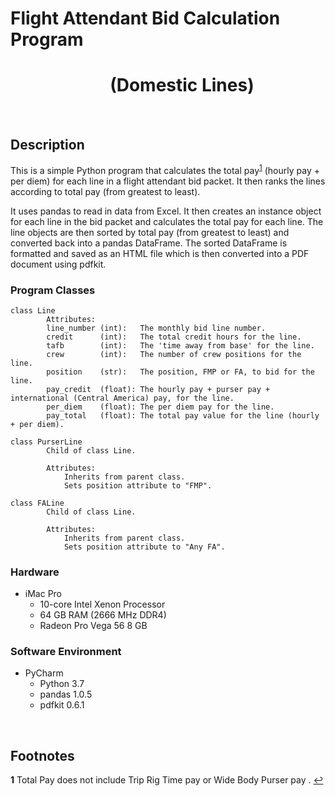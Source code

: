 # Flight Attendant Bid Calculation Program  
# &nbsp; &nbsp; &nbsp; &nbsp; &nbsp; &nbsp; &nbsp; &nbsp; &nbsp; &nbsp; &nbsp; &nbsp; (Domestic Lines)

<br /> 

## Description

This is a simple Python program that calculates the total pay<sup id="a1">[1](#f1)</sup> (hourly pay + per diem) for each line in a flight 
attendant bid packet. It then ranks the lines according to total pay (from greatest to least).


It uses pandas to read in data from Excel. It then creates an instance object for each line in the bid packet and calculates 
the total pay for each line. The line objects are then sorted by total pay (from greatest to least) and converted
back into a pandas DataFrame. The sorted DataFrame is formatted and saved as an HTML file which is then converted 
into a PDF document using pdfkit. 

### Program Classes
```
class Line
        Attributes:
        line_number (int):   The monthly bid line number.
        credit      (int):   The total credit hours for the line.
        tafb        (int):   The 'time away from base' for the line.
        crew        (int):   The number of crew positions for the line.
        position    (str):   The position, FMP or FA, to bid for the line.
        pay_credit  (float): The hourly pay + purser pay + international (Central America) pay, for the line.
        per_diem    (float): The per diem pay for the line.
        pay_total   (float): The total pay value for the line (hourly + per diem).
```
```
class PurserLine
        Child of class Line.

        Attributes:
            Inherits from parent class.
            Sets position attribute to "FMP".
```
```
class FALine
        Child of class Line.

        Attributes:
            Inherits from parent class.
            Sets position attribute to "Any FA".
```

### Hardware
* iMac Pro
  * 10-core Intel Xenon Processor
  * 64 GB RAM (2666 MHz DDR4)
  * Radeon Pro Vega 56 8 GB

### Software Environment
* PyCharm 
	* Python 3.7
	* pandas 1.0.5
	* pdfkit 0.6.1

<br /> 


## Footnotes

<b id="f1">1</b> Total Pay does not include Trip Rig Time pay or Wide Body Purser pay . [↩](#a1)

